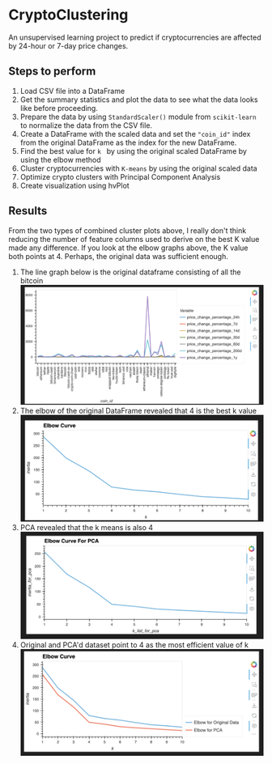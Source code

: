 # CryptoClustering
An unsupervised learning  project to predict if cryptocurrencies are affected by 24-hour or 7-day price changes.

## Steps to perform
1. Load CSV file into a DataFrame
2. Get the summary statistics and plot the data to see what the data looks like before proceeding.
3. Prepare the data by using <code>StandardScaler()</code> module from <code>scikit-learn</code> to normalize the data from the CSV file.
4. Create a DataFrame with the scaled data and set the <code>"coin_id"</code> index from the original DataFrame as the index for the new DataFrame.
5. Find the best value for <code>k </code> by using the original scaled DataFrame by using the elbow method
6. Cluster cryptocurrencies with <code>K-means</code> by using the original scaled data
7. Optimize crypto clusters with Principal Component Analysis
8. Create visualization using hvPlot

## Results

From the two types of combined cluster plots above, I really don't think reducing the number of feature columns used to derive on the best K value made any difference. If you look at the elbow graphs above, the K value both points at 4. Perhaps, the original data was sufficient enough.

1. The line graph below is the original dataframe consisting of all the bitcoin
![Original line graph with bitcoins](./Resources/orig_data_line_graph.png)
2. The elbow of the original DataFrame revealed that 4 is the best k value
![Orignal data k means elbow](./Resources/orig_k_means_elbow.png)
3. PCA revealed that the k means is also 4
![PCA k means elbow](./Resources/pca_elbow.png)
4. Original and PCA'd dataset point to 4 as the most efficient value of k
![Combined elbow graphs](./Resources/combined_elbow.png)